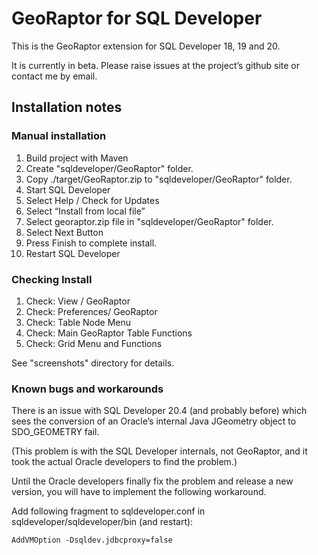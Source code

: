 # GeoRaptor for SQL Developer

This is the GeoRaptor extension for SQL Developer 18, 19 and 20.

It is currently in beta. Please raise issues at the project’s github site or contact me by email.

## Installation notes ##

### Manual installation ###

1. Build project with Maven
2. Create "sqldeveloper/GeoRaptor" folder.
3. Copy ./target/GeoRaptor.zip to "sqldeveloper/GeoRaptor" folder.
4. Start SQL Developer
5. Select Help / Check for Updates
6. Select “Install from local file”
7. Select georaptor.zip file in "sqldeveloper/GeoRaptor" folder.
8. Select Next Button
9. Press Finish to complete install.
10. Restart SQL Developer

### Checking Install ###

1. Check: View / GeoRaptor
2. Check: Preferences/ GeoRaptor
3. Check: Table Node Menu
4. Check: Main GeoRaptor Table Functions
5. Check: Grid Menu and Functions

See "screenshots" directory for details.

### Known bugs and workarounds ###

There is an issue with SQL Developer 20.4 (and probably before) which sees the conversion of an Oracle’s internal Java JGeometry object to SDO_GEOMETRY fail.

(This problem is with the SQL Developer internals, not GeoRaptor, and it took the actual Oracle developers to find the problem.)

Until the Oracle developers finally fix the problem and release a new version, you will have to implement the following workaround.

Add following fragment to sqldeveloper.conf in sqldeveloper/sqldeveloper/bin (and restart):
```
AddVMOption -Dsqldev.jdbcproxy=false
```
